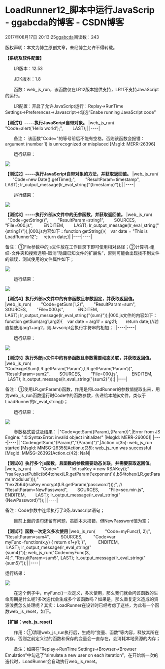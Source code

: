 # LoadRunner12_脚本中运行JavaScrip - ggabcda的博客 - CSDN博客





2017年08月17日 20:13:25[ggabcda](https://me.csdn.net/ggabcda)阅读数：243








版权声明：本文为博主原创文章，未经博主允许不得转载。

**【系统及软件配置】**

　　LR版本：12.53

　　JDK版本：1.8

　　函数：web_js_run，该函数仅在LR12版本提供支持，LR11不支持JavaScript的运行。

　　LR配置：开启了允许JavaScript运行：Replay→RunTime Settings→Preferences→Javascript→勾选“Enabe running JavaScript code”

**【测试1】-----执行JavaScript自带对象。**
|web_js_run(        "Code=alert('Hello world');",        LAST);|
|----|

　　备注： 该函数"Code="的等号前后不能有空格，否则该函数会报错：argument (number 1) is unrecognized or misplaced [MsgId: MERR-26396]

　　运行结果：

![](http://images2017.cnblogs.com/blog/717400/201708/717400-20170816230930115-1896677541.png)

**【测试2】-----执行JavaScript自带对象的方法，并获取返回值。**
|web_js_run(        "Code=new Date().getTime();",        "ResultParam=timestamp",        LAST); lr_output_message(lr_eval_string("{timestamp}"));|
|----|

　　运行结果：

![](http://images2017.cnblogs.com/blog/717400/201708/717400-20170816230945084-235359007.png)

**【测试3】-----执行外部js文件中的无参函数，并获取返回值。**
|web_js_run(        "Code=getString()",        "ResultParam=string1",        SOURCES,        "File=000.js",         ENDITEM,        LAST); lr_output_message(lr_eval_string("{string1}"));|000.js内容如下：function getString(){    var date = "This is LoadRunner12";     return date;}|
|----|----|

备注：①File参数中的js文件放在工作目录下即可使用相对路径；②计算机-组织-文件夹和搜索选项-取消“隐藏已知文件的扩展名”，否则可能会出现找不到文件的错误，测试使用的文件属性如下；

![](http://images2017.cnblogs.com/blog/717400/201708/717400-20170816231019850-264776338.png)

　　运行结果：

![](http://images2017.cnblogs.com/blog/717400/201708/717400-20170816231033131-2112454674.png)

**【测试4】执行外部js文件中的有参函数且参数固定，并获取返回值。**
|web_js_run(        "Code=getSum(1,2)",        "ResultParam=sum",        SOURCES,        "File=000.js",           ENDITEM,        LAST); lr_output_message(lr_eval_string("{sum}"));|000.js文件的内容如下：function getSum(arg1,arg2){    var date = arg1*1 + arg2*1;       return date;}//若直接使用arg1+arg2，则Javscript会执行字符串的相加；|
|----|----|

　　运行结果：

![](http://images2017.cnblogs.com/blog/717400/201708/717400-20170816231058600-281405927.png)

**【测试5】执行外部js文件中的有参函数且参数需要动态关联，并获取返回值。**
|web_js_run(        "Code=getSum(LR.getParam('Param'),LR.getParam('Param'))",        "ResultParam=sum2",        SOURCES,        "File=000.js",           ENDITEM,        LAST); lr_output_message(lr_eval_string("{sum2}"));|
|----|

备注：①使用LR.getParam()函数，作用是将LoadRunner的参数值提取出来，用为web_js_run函数运行时Code中的函数参数，传递给本地js文件，类似于LoadRunner的lr_eval_string()；

　　运行结果：

![](http://images2017.cnblogs.com/blog/717400/201708/717400-20170816231119896-906692769.png)

　　参数格式尝试及结果：
|"Code=getSum({Param},{Param})",|Error from JS Engine: ":0:SyntaxError: invalid object initializer" [MsgId: MERR-26000]|
|----|----|
|"Code=getSum(\"{Param}\",\"{Param}\")",|Action.c(35): web_js_run started [MsgId: MMSG-26355]Action.c(35): web_js_run was successful [MsgId: MMSG-26392]Action.c(42): NaN|

**【测试6】执行多个js函数，且函数的参数需要动态关联，并需要获取返回值。**
|web_js_run(        "Code="         "let rsaKey = new RSAKey();"         "rsaKey.setPublic(b64tohex(LR.getParam('exponent')),b64tohex(LR.getParam('modulus')));"         "hex2b64(rsaKey.encrypt(LR.getParam('password')));", //        "ResultParam=NewPassword",        SOURCES,        "File=sec.min.js",           ENDITEM,        LAST); lr_output_message(lr_eval_string("{NewPassword}"));|
|----|

备注：Code参数中连续执行了3条Javascript语句；

　　目前上面的语句还留有问题，虽脚本未报错，但NewPassword值为空；

**【测试7】函数一次定义多次使用**
|web_js_run(        "Code=myFunc(1, 2);",        "ResultParam=sum4",         SOURCES,         "Code=var myFunc=function(x,y) { return x*1+y*1; }",          ENDITEM,         LAST); lr_output_message(lr_eval_string("{sum4}")); web_js_run("Code=myFunc(3, 4);", "ResultParam=sum5", LAST); lr_output_message(lr_eval_string("{sum5}"));|
|----|

运行结果：

![](http://images2017.cnblogs.com/blog/717400/201708/717400-20170816231257568-373377253.png)

　　在这个例子中，myFunc()一次定义，多次使用，那么我们就会问该函数的生命周期是什么呢?多次迭代会生成多个该函数吗？如果是，那么重复定义造成的资源浪费怎么处理呢？其实：LoadRunner在设计时已经考虑了这些，为此有一个函数web_js_reset，如下。

**【扩展：web_js_reset】**

　　作用：①清理web_js_run执行后，生成的“变量、函数”等内容，释放其所在内存，否则之前定义过的函数和保存的变量会一直存在，会消耗本地资源的内存；

　　备注：如果在“Replay→RunTime Settings→Browser→Browser Emulation”中勾选了“simulate a new user on each iteration”，在开始新一次的迭代时，LoadRunner会自动执行web_js_reset。




